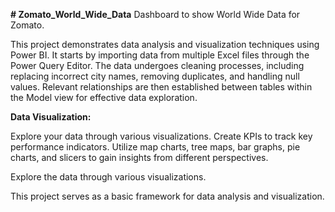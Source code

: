 **# Zomato_World_Wide_Data**
Dashboard to show World Wide Data for Zomato.

This project demonstrates data analysis and visualization techniques using Power BI. It starts by importing data from multiple Excel files through the Power Query Editor. The data undergoes cleaning processes, including replacing incorrect city names, removing duplicates, and handling null values. Relevant relationships are then established between tables within the Model view for effective data exploration.

**Data Visualization:**

Explore your data through various visualizations.
Create KPIs to track key performance indicators.
Utilize map charts, tree maps, bar graphs, pie charts, and slicers to gain insights from different perspectives.


Explore the data through various visualizations.


This project serves as a basic framework for data analysis and visualization.

